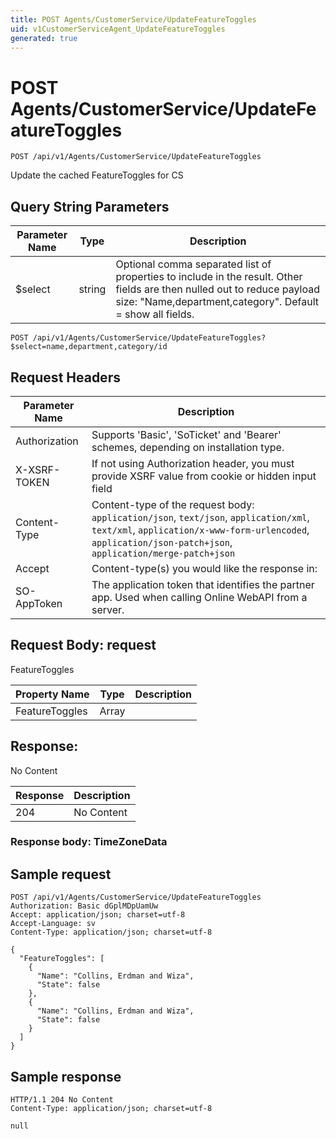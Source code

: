```yaml
---
title: POST Agents/CustomerService/UpdateFeatureToggles
uid: v1CustomerServiceAgent_UpdateFeatureToggles
generated: true
---
```


# POST Agents/CustomerService/UpdateFeatureToggles

```http
POST /api/v1/Agents/CustomerService/UpdateFeatureToggles
```

Update the cached FeatureToggles for CS







## Query String Parameters

| Parameter Name | Type |  Description |
|----------------|------|--------------|
| $select | string |  Optional comma separated list of properties to include in the result. Other fields are then nulled out to reduce payload size: "Name,department,category". Default = show all fields. |

```http
POST /api/v1/Agents/CustomerService/UpdateFeatureToggles?$select=name,department,category/id
```


## Request Headers

| Parameter Name | Description |
|----------------|-------------|
| Authorization  | Supports 'Basic', 'SoTicket' and 'Bearer' schemes, depending on installation type. |
| X-XSRF-TOKEN   | If not using Authorization header, you must provide XSRF value from cookie or hidden input field |
| Content-Type | Content-type of the request body: `application/json`, `text/json`, `application/xml`, `text/xml`, `application/x-www-form-urlencoded`, `application/json-patch+json`, `application/merge-patch+json` |
| Accept         | Content-type(s) you would like the response in:  |
| SO-AppToken | The application token that identifies the partner app. Used when calling Online WebAPI from a server. |

## Request Body: request 

FeatureToggles 

| Property Name | Type |  Description |
|----------------|------|--------------|
| FeatureToggles | Array |  |

## Response:

No Content

| Response | Description |
|----------------|-------------|
| 204 | No Content |

### Response body: TimeZoneData


## Sample request

```http!
POST /api/v1/Agents/CustomerService/UpdateFeatureToggles
Authorization: Basic dGplMDpUamUw
Accept: application/json; charset=utf-8
Accept-Language: sv
Content-Type: application/json; charset=utf-8

{
  "FeatureToggles": [
    {
      "Name": "Collins, Erdman and Wiza",
      "State": false
    },
    {
      "Name": "Collins, Erdman and Wiza",
      "State": false
    }
  ]
}
```

## Sample response

```http_
HTTP/1.1 204 No Content
Content-Type: application/json; charset=utf-8

null
```